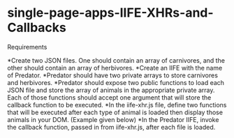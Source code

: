 # single-page-apps-IIFE-XHRs-and-Callbacks

Requirements

*Create two JSON files. One should contain an array of carnivores, and the other should contain an array of herbivores.
*Create an IIFE with the name of Predator.
*Predator should have two private arrays to store carnivores and herbivores.
*Predator should expose two public functions to load each JSON file and store the array of animals in the appropriate private array. Each of those functions should accept one argument that will store the callback function to be executed.
*In the iife-xhr.js file, define two functions that will be executed after each type of animal is loaded then display those animals in your DOM. (Example given below)
*In the Predator IIFE, invoke the callback function, passed in from iife-xhr.js, after each file is loaded.

